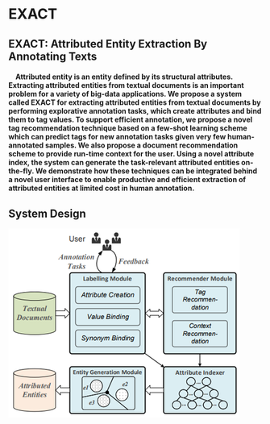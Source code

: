 EXACT
==== 
EXACT: Attributed Entity Extraction By Annotating Texts
----
<h4>
&emsp;Attributed entity is an entity defined by its structural attributes. Extracting attributed entities from textual documents is an important problem for a variety of big-data applications. We propose a system called EXACT for extracting attributed entities from textual documents by performing explorative annotation tasks, which create attributes and bind them to tag values. To support efficient annotation, we propose a novel tag recommendation technique based on a few-shot learning scheme which can predict tags for new annotation tasks given very few human-annotated samples. We also propose a document recommendation scheme to provide run-time context for the user. Using a novel attribute index, the system can generate the task-relevant attributed entities on-the-fly. We demonstrate how these techniques can be integrated behind a novel user interface to enable productive and efficient extraction of attributed entities at limited cost in human annotation.</h4>

System Design
----
![system design](https://github.com/yysys/EXACT/blob/master/images/system_design.png)



